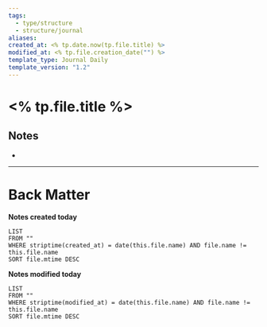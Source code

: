 ```yaml
---
tags:
  - type/structure
  - structure/journal
aliases: 
created_at: <% tp.date.now(tp.file.title) %>
modified_at: <% tp.file.creation_date("") %>
template_type: Journal Daily
template_version: "1.2"
---
```

# <% tp.file.title %>
## Notes
- 

--- 
# Back Matter

**Notes created today**
```dataview
LIST
FROM ""
WHERE striptime(created_at) = date(this.file.name) AND file.name != this.file.name
SORT file.mtime DESC
```

**Notes modified today**
```dataview
LIST
FROM ""
WHERE striptime(modified_at) = date(this.file.name) AND file.name != this.file.name
SORT file.mtime DESC
```